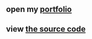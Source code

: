 ## open my [portfolio](https://dima-tolmachev.github.io/)
## view [the source code](https://dima-tolmachev.github.io/)
